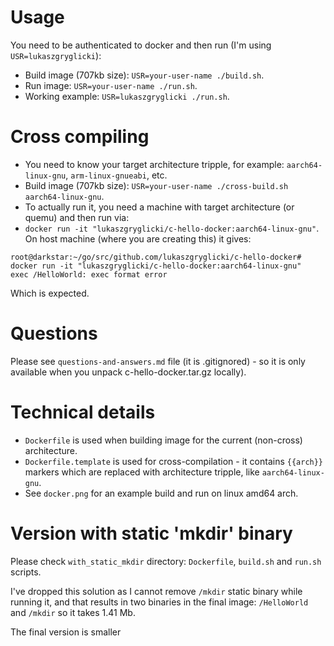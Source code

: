 # Usage

You need to be authenticated to docker and then run (I'm using `USR=lukaszgryglicki`):

- Build image (707kb size): `` USR=your-user-name ./build.sh ``.
- Run image: `` USR=your-user-name ./run.sh ``.
- Working example: `` USR=lukaszgryglicki ./run.sh ``.


# Cross compiling

- You need to know your target architecture tripple, for example: `aarch64-linux-gnu`, `arm-linux-gnueabi`, etc.
- Build image (707kb size): `` USR=your-user-name ./cross-build.sh aarch64-linux-gnu ``.
- To actually run it, you need a machine with target architecture (or quemu) and then run via: 
- `` docker run -it "lukaszgryglicki/c-hello-docker:aarch64-linux-gnu" ``. On host machine (where you are creating this) it gives:
```
root@darkstar:~/go/src/github.com/lukaszgryglicki/c-hello-docker# docker run -it "lukaszgryglicki/c-hello-docker:aarch64-linux-gnu"
exec /HelloWorld: exec format error
```
Which is expected.


# Questions

Please see `questions-and-answers.md` file (it is .gitignored) - so it is only available when you unpack c-hello-docker.tar.gz locally).


# Technical details

- `Dockerfile` is used when building image for the current (non-cross) architecture.
- `Dockerfile.template` is used for cross-compilation - it contains `{{arch}}` markers which are replaced with architecture tripple, like `aarch64-linux-gnu`.
- See `docker.png` for an example build and run on linux amd64 arch.

# Version with static 'mkdir' binary


Please check `with_static_mkdir` directory: `Dockerfile`, `build.sh` and `run.sh` scripts.

I've dropped this solution as I cannot remove `/mkdir` static binary while running it, and that results in two binaries in the final image: `/HelloWorld` and `/mkdir` so it takes 1.41 Mb.

The final version is smaller
